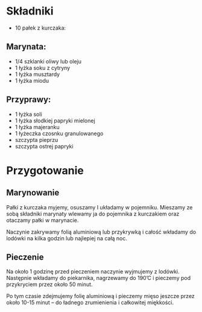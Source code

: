 # Składniki
 - 10 pałek z kurczaka:
## Marynata:
- 1/4 szklanki oliwy lub oleju
- 1 łyżka soku z cytryny
- 1 łyżka musztardy
- 1 łyżka miodu
## Przyprawy:
 - 1 łyżka soli
 - 1 łyżka słodkiej papryki mielonej
 - 1 łyżka majeranku
 - 1 łyżeczka czosnku granulowanego
 - szczypta pieprzu
 - szczypta ostrej papryki
# Przygotowanie
## Marynowanie
Pałki z kurczaka myjemy, osuszamy I układamy w pojemniku. Mieszamy ze sobą składniki marynaty wlewamy ja do pojemnika z kurczakiem oraz otaczamy pałki w marynacie.

Naczynie zakrywamy folią aluminiową lub przykrywką i całość wkładamy do lodówki na kilka godzin lub najlepiej na całą noc.
## Pieczenie
Na około 1 godzinę przed pieczeniem naczynie wyjmujemy z lodówki. Następnie wkładamy do piekarnika, nagrzewamy do 190’C i pieczemy pod przykryciem przez około 50 minut.

Po tym czasie zdejmujemy folię aluminiową i pieczemy mięso jeszcze przez około 10-15 minut – do ładnego zrumienienia i całkowitej miękkości.